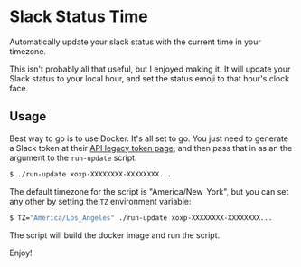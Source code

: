 # Slack Status Time

Automatically update your slack status with the current time in your timezone.

This isn't probably all that useful, but I enjoyed making it. It will update your Slack status
to your local hour, and set the status emoji to that hour's clock face.

## Usage

Best way to go is to use Docker. It's all set to go. You just need to generate a Slack token
at their [API legacy token page](https://api.slack.com/custom-integrations/legacy-tokens), and
then pass that in as an the argument to the `run-update` script.

```bash
$ ./run-update xoxp-XXXXXXXX-XXXXXXXX...
```

The default timezone for the script is "America/New_York", but you can set any other by setting the `TZ`
environment variable:

```bash
$ TZ="America/Los_Angeles" ./run-update xoxp-XXXXXXXX-XXXXXXXX...
```

The script will build the docker image and run the script.

Enjoy!
